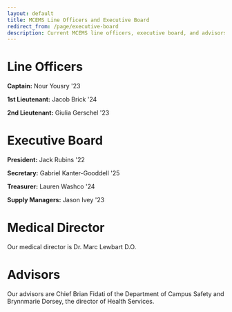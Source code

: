 ```yaml
---
layout: default
title: MCEMS Line Officers and Executive Board
redirect_from: /page/executive-board
description: Current MCEMS line officers, executive board, and advisors.
---
```


Line Officers
=============

**Captain:** Nour Yousry '23

**1st Lieutenant:** Jacob Brick '24

**2nd Lieutenant:** Giulia Gerschel '23


Executive Board
===============

**President:** Jack Rubins '22

**Secretary:** Gabriel Kanter-Gooddell '25

**Treasurer:** Lauren Washco '24

**Supply Managers:** Jason Ivey '23


Medical Director
================

Our medical director is Dr. Marc Lewbart D.O.

Advisors
========

Our advisors are Chief Brian Fidati of the Department of Campus Safety and Brynnmarie Dorsey, the director of Health Services.
